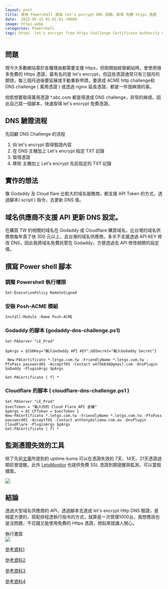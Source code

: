 ```yaml
---
layout: post
title: 使用 Powershell 達成 let's encrypt DNS 挑戰，取得 免費 https 憑證
date:  2022-05-15 01:01:01 +0800
image: https.webp
categories: Powershell
tags: https  let's encrypt free https challenge Certificate Authority CA godaddy cloudflare powershell
---
```


## 問題
現今大多數網站基於各種理由都需要支援 https，但剛開始經營網站時，會使用很多免費的 Https 憑證，最有名的是 let's encrypt，但這些憑證通常只有三個月的期效，每三個月過後要延展或手動重新申請，要達成 ACME http challenge和 DNS challenge ( 萬用憑證 ) 或透過 nginx 延長憑證，都是一件很麻煩的事。

倘若想要取得萬用憑證 *.abc.com 都是得達成 DNS challenge，非常的麻煩，因此自己寫一個腳本，快速取得  let's encrypt 免費憑證。

## DNS 驗證流程
先回顧 DNS Challenge 的流程
1. 向 let's encrypt 取得驗證內容
2. 在 DNS 主機加上 Let's encrypt 指定 TXT 記錄
3. 取得憑證
4. 移除 主機加上 Let's encrypt 先前指定的 TXT 記錄

## 實作的想法
像 Godaddy 及 Cloud flare 比較大的域名服務商，都支援 API Token 的方式，透過腳本( script ) 指令，去更新 DNS 值。

## 域名供應商不支援 API 更新 DNS 設定。
在購買 TW 的相關的域名在 Godaddy 或 Cloudflare 購買域名，比台灣的域名供應商每年貴了快 300 元以上，且台灣的域名供應商，多半不支援透過 API KEY 修改 DNS，因此我將域名免費託管在 Godaddy，方便透過去 API 修改相關的設定值。

##  撰寫 Power shell 腳本

### 調整 Powershell 執行權限
```
Set-ExecutionPolicy RemoteSigned
```
### 安裝 Posh-ACME 模組
```
Install-Module -Name Posh-ACME
```
### Godaddy 的腳本 (godaddy-dns-challenge.ps1)
```
Set-PAServer "LE_Prod"

$pArgs = @{GDKey="輸入Godaddy API KEY";GDSecret="輸入Godaddy Secret"}         

 New-PACertificate *.letgo.com.tw -FriendlyName *.letgo.com.tw -PfxPass password01 -AcceptTOS -Contact a4756830@gmail.com -DnsPlugin GoDaddy -PluginArgs $pArgs
 
Get-PACertificate | fl *
```
### Cloudflare 的腳本 ( cloudflare-dns-challenge.ps1 )

```
Set-PAServer "LE_Prod"
$secToken = "輸入你的 Cloud Flare API 金鑰"
$pArgs = @{ CFToken = $secToken }
New-PACertificate *.letgo.com.tw -FriendlyName *.letgo.com.tw -PfxPass password01 -AcceptTOS -Contact anthony@sliema.com.au -DnsPlugin CloudFlare -PluginArgs $pArgs
Get-PACertificate | fl *
```

## 監測憑證失效的工具
除了先前[文章](https://blog.markkulab.net/2021/12/11/application-monitor-uptime-kuma/)所提到的 uptime-kuma 可以在憑證失效的 7天、14天、21天憑證過期前會提醒。此外 [LetsMonitor](https://letsmonitor.org/monitors) 也提供免費 SSL 憑證到期提醒與監測，可以當個備案。

![](https://i.imgur.com/HIv97Rq.png)

## 結論
透過大型域名供應商的 API，透過腳本去達成 let's encrypt Http DNS 驗證，是相當方便的，搭配排程透執行指令的方式，就算是一次管理1000台，我想應該也是沒問題，不花錢又能使用免費的 Https 憑證，想起來就讓人開心。  

執行畫面  
![](https://i.imgur.com/F1ptFJj.png)

[參考資料1](https://medium.com/@mark86092/%E9%80%8F%E9%81%8E-docker-%E7%B0%A1%E5%8C%96-letsencrypt-%E6%86%91%E8%AD%89%E7%9A%84%E5%8F%96%E5%BE%97-de14ab08fdeb
)

[參考資料2](
https://blog.onevinn.com/using-powershell-to-get-wildcard-certificate-from-lets-encrypt
)

[參考資料3](
https://israynotarray.com/other/20200510/1067127387/
)

[參考資料4](
https://anthonyspiteri.net/powershell-api-lets-encrypt-cloudflare/
)